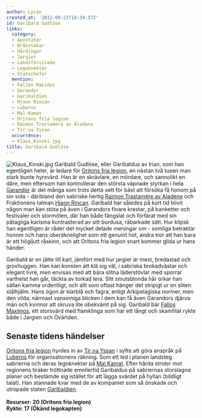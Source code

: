 ```yaml
---
author: Lycan
created_at: '2012-09-23T16:34:37Z'
id: Garibald Gudlöse
links:
  category:
  - Apostater
  - Bråkstakar
  - Hårdingar
  - Jargier
  - Landsförvisade
  - Legoknektar
  - Statschefer
  mention:
  - Fallos Maximos
  - Garandor
  - Garibaldien
  - Hjaon Rincan
  - Luberos
  - Mal Kamat
  - Oritons fria legion
  - Raimon Trastamére av Aladene
  - Tir na Yssan
  occurrence:
  - Klaus_Kinski.jpg
title: Garibald Gudlöse
---
```


![][1] Garibald Gudlöse, eller Garibaldus av Irian, som han egentligen heter, är ledare för [Oritons
fria legion], en nästan två tusen man stark bunte hyrsvärd. Han är en skrävlare, en mördare, och
sannolikt en dåre, men eftersom han kontrollerar den största väpnade styrkan i hela [Garandor] är
det många som trots detta sett för bäst att försöka få honom på sin sida - däribland den sabriske
hertig [Raimon Trastamére av Aladene] och Fraktionens talman [Hjaon Rincan]. Garibald har således på
kort tid blivit någon man kan stöta på även i Garandors finare krestar, på banketter och festivaler
och stormöten, där han både fängslat och förfärat med sin påtagliga karisma kontrasterad av sitt
burdusa, råbarkade sätt. Hur klipsk han egentligen är råder det mycket delade meningar om - somliga
betraktar honom och hans oberäknelighet som ett genuint hot, andra tror att han bara är ett högljutt
råskinn, och att Oritons fria legion snart kommer glida ur hans händer.

Garibald är en jätte till karl, jämfört med hur jargier är mest, bredaxlad och grovhuggen. Han kan
konsten att klä sig väl, i sabriska brokadvästar och elegant livré, men envisas med att bära slitna
läderstövlar med sporrar varthelst han går, täckta av torkad lera. Sitt smutsblonda hår orkar han
sällan kamma ordentligt, och allt som oftast hänger det stripigt ur en sliten stålhjälm. Hans ögon
är klarblå och fagra, enligt Arkipelagiska normer, men den vilda, närmast vansinniga blicken i dem
kan få även Garandors djärva män och kvinnor att skruva lite obekvämt på sig. Garibald bär [Fallos
Maximos], ett storsvärd med flamklinga som har ett långt och skamfilat rykte både i Jargien och
Övärlden.

Senaste tidens händelser
------------------------

[Oritons fria legion] hyrdes in av [Tir na Yssan] i syfte att göra anspråk på [Luberos] för
organisationens räkning. Som ett led i planen landsteg sabrierna och deras legoknektar på [Mal
Kamat]. Efter hårda strider mot regionens tiraker tröttnade emellertid Garibaldus på sabriernas
storslagna planer och bestämde sig istället för att lägga svärdet på hyllan (bildligt talat). Han
stannade kvar med de av kompaniet som så önskade och utropade staten [Garibaldien].\
\
**Resurser: 20 (Oritons fria legion)**\
**Rykte: 17 (Ökänd legokapten)**

  [1]: Klaus_Kinski.jpg "Klaus_Kinski.jpg"
  [Oritons fria legion]: Oritons_fria_legion
  [Garandor]: Garandor
  [Raimon Trastamére av Aladene]: Raimon_Trastamére_av_Aladene
  [Hjaon Rincan]: Hjaon_Rincan
  [Fallos Maximos]: Fallos_Maximos
  [Tir na Yssan]: Tir_na_Yssan
  [Luberos]: Luberos
  [Mal Kamat]: Mal_Kamat
  [Garibaldien]: Garibaldien